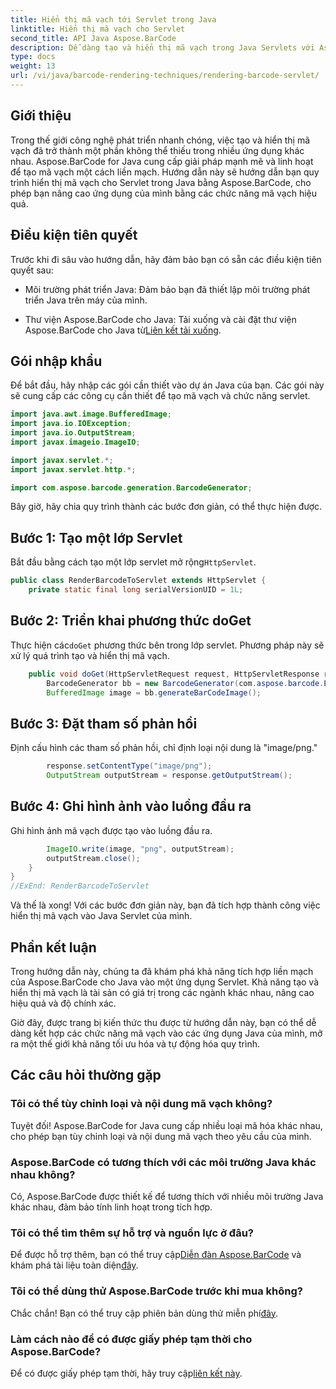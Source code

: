 ```yaml
---
title: Hiển thị mã vạch tới Servlet trong Java
linktitle: Hiển thị mã vạch cho Servlet
second_title: API Java Aspose.BarCode
description: Dễ dàng tạo và hiển thị mã vạch trong Java Servlets với Aspose.BarCode. Tùy chỉnh các loại, tích hợp dễ dàng. Khám phá các khả năng!
type: docs
weight: 13
url: /vi/java/barcode-rendering-techniques/rendering-barcode-servlet/
---
```


## Giới thiệu

Trong thế giới công nghệ phát triển nhanh chóng, việc tạo và hiển thị mã vạch đã trở thành một phần không thể thiếu trong nhiều ứng dụng khác nhau. Aspose.BarCode for Java cung cấp giải pháp mạnh mẽ và linh hoạt để tạo mã vạch một cách liền mạch. Hướng dẫn này sẽ hướng dẫn bạn quy trình hiển thị mã vạch cho Servlet trong Java bằng Aspose.BarCode, cho phép bạn nâng cao ứng dụng của mình bằng các chức năng mã vạch hiệu quả.

## Điều kiện tiên quyết

Trước khi đi sâu vào hướng dẫn, hãy đảm bảo bạn có sẵn các điều kiện tiên quyết sau:

- Môi trường phát triển Java: Đảm bảo bạn đã thiết lập môi trường phát triển Java trên máy của mình.

-  Thư viện Aspose.BarCode cho Java: Tải xuống và cài đặt thư viện Aspose.BarCode cho Java từ[Liên kết tải xuống](https://releases.aspose.com/barcode/java/).

## Gói nhập khẩu

Để bắt đầu, hãy nhập các gói cần thiết vào dự án Java của bạn. Các gói này sẽ cung cấp các công cụ cần thiết để tạo mã vạch và chức năng servlet.

```java
import java.awt.image.BufferedImage;
import java.io.IOException;
import java.io.OutputStream;
import javax.imageio.ImageIO;

import javax.servlet.*;
import javax.servlet.http.*;

import com.aspose.barcode.generation.BarcodeGenerator;
```

Bây giờ, hãy chia quy trình thành các bước đơn giản, có thể thực hiện được.

## Bước 1: Tạo một lớp Servlet

 Bắt đầu bằng cách tạo một lớp servlet mở rộng`HttpServlet`.

```java
public class RenderBarcodeToServlet extends HttpServlet {
    private static final long serialVersionUID = 1L;
```

## Bước 2: Triển khai phương thức doGet

 Thực hiện các`doGet` phương thức bên trong lớp servlet. Phương pháp này sẽ xử lý quá trình tạo và hiển thị mã vạch.

```java
    public void doGet(HttpServletRequest request, HttpServletResponse response) throws IOException, ServletException {
        BarcodeGenerator bb = new BarcodeGenerator(com.aspose.barcode.EncodeTypes.CODE_128, "1234567");
        BufferedImage image = bb.generateBarCodeImage();
```

## Bước 3: Đặt tham số phản hồi

Định cấu hình các tham số phản hồi, chỉ định loại nội dung là "image/png."

```java
        response.setContentType("image/png");
        OutputStream outputStream = response.getOutputStream();
```

## Bước 4: Ghi hình ảnh vào luồng đầu ra

Ghi hình ảnh mã vạch được tạo vào luồng đầu ra.

```java
        ImageIO.write(image, "png", outputStream);
        outputStream.close();
    }
}
//ExEnd: RenderBarcodeToServlet
```

Và thế là xong! Với các bước đơn giản này, bạn đã tích hợp thành công việc hiển thị mã vạch vào Java Servlet của mình.

## Phần kết luận

Trong hướng dẫn này, chúng ta đã khám phá khả năng tích hợp liền mạch của Aspose.BarCode cho Java vào một ứng dụng Servlet. Khả năng tạo và hiển thị mã vạch là tài sản có giá trị trong các ngành khác nhau, nâng cao hiệu quả và độ chính xác.

Giờ đây, được trang bị kiến thức thu được từ hướng dẫn này, bạn có thể dễ dàng kết hợp các chức năng mã vạch vào các ứng dụng Java của mình, mở ra một thế giới khả năng tối ưu hóa và tự động hóa quy trình.

## Các câu hỏi thường gặp

### Tôi có thể tùy chỉnh loại và nội dung mã vạch không?
Tuyệt đối! Aspose.BarCode for Java cung cấp nhiều loại mã hóa khác nhau, cho phép bạn tùy chỉnh loại và nội dung mã vạch theo yêu cầu của mình.

### Aspose.BarCode có tương thích với các môi trường Java khác nhau không?
Có, Aspose.BarCode được thiết kế để tương thích với nhiều môi trường Java khác nhau, đảm bảo tính linh hoạt trong tích hợp.

### Tôi có thể tìm thêm sự hỗ trợ và nguồn lực ở đâu?
 Để được hỗ trợ thêm, bạn có thể truy cập[Diễn đàn Aspose.BarCode](https://forum.aspose.com/c/barcode/13) và khám phá tài liệu toàn diện[đây](https://reference.aspose.com/barcode/java/).

### Tôi có thể dùng thử Aspose.BarCode trước khi mua không?
Chắc chắn! Bạn có thể truy cập phiên bản dùng thử miễn phí[đây](https://releases.aspose.com/).

### Làm cách nào để có được giấy phép tạm thời cho Aspose.BarCode?
 Để có được giấy phép tạm thời, hãy truy cập[liên kết này](https://purchase.aspose.com/temporary-license/).